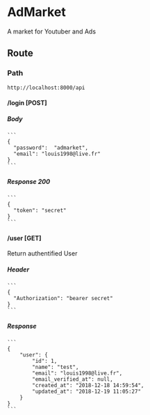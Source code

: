 # AdMarket
A market for Youtuber and Ads

## Route

### Path
`http://localhost:8000/api`

#### /login [POST]

  ##### Body
    ```
    {
      "password":  "admarket",
      "email": "louis1998@live.fr"
    }
    ```

  ##### Response 200

    ```
    {
      "token": "secret"
    }
    ```

#### /user [GET]

  Return authentified User

  ##### Header

    ```
    {
      "Authorization": "bearer secret"
    }
    ```

  ##### Response
    ```
    {
        "user": {
            "id": 1,
            "name": "test",
            "email": "louis1998@live.fr",
            "email_verified_at": null,
            "created_at": "2018-12-18 14:59:54",
            "updated_at": "2018-12-19 11:05:27"
        }
    }
    ```
